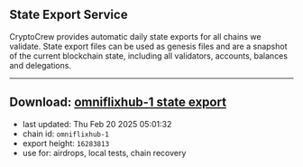 ## State Export Service
CryptoCrew provides automatic daily state exports for all chains we validate. State export files can be used as genesis files and are a snapshot of the current blockchain state, including all validators, accounts, balances and delegations.

---
**Download: [omniflixhub-1 state export](https://dl-eu2.ccvalidators.com/SERVICE/omniflixhub/omniflixhub-1_export_16283813.json)**
---

- last updated: Thu Feb 20 2025 05:01:32
- chain id: `omniflixhub-1`
- export height: `16283813`
- use for: airdrops, local tests, chain recovery
